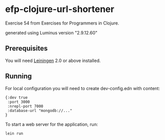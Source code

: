 # efp-clojure-url-shortener

Exercise 54 from Exercises for Programmers in Clojure.

generated using Luminus version "2.9.12.60"

## Prerequisites

You will need [Leiningen][1] 2.0 or above installed.

[1]: https://github.com/technomancy/leiningen

## Running

For local configuration you will need to create dev-config.edn with content:

```
{:dev true
 :port 3000
 :nrepl-port 7000
 :database-url "mongodb://..."
}
```

To start a web server for the application, run:

    lein run 
